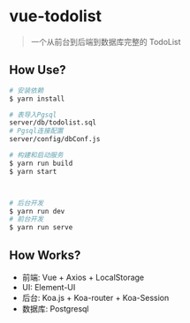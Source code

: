 # vue-todolist

> 一个从前台到后端到数据库完整的 TodoList

## How Use?

```bash
# 安装依赖
$ yarn install

# 表导入Pgsql
server/db/todolist.sql
# Pgsql连接配置
server/config/dbConf.js

# 构建和启动服务
$ yarn run build
$ yarn start



# 后台开发
$ yarn run dev
# 前台开发
$ yarn run serve
```

## How Works?

- 前端: Vue + Axios + LocalStorage
- UI: Element-UI
- 后台: Koa.js + Koa-router + Koa-Session
- 数据库: Postgresql
